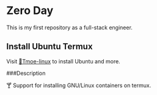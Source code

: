 # Zero Day

This is my first repository as a full-stack engineer.

## Install Ubuntu Termux

Visit [ 🍭Tmoe-linux]( https://gitee.com/mo2/Termux-Debian) to install Ubuntu and more.

###Description

🍸 Support for installing GNU/Linux containers on termux.
